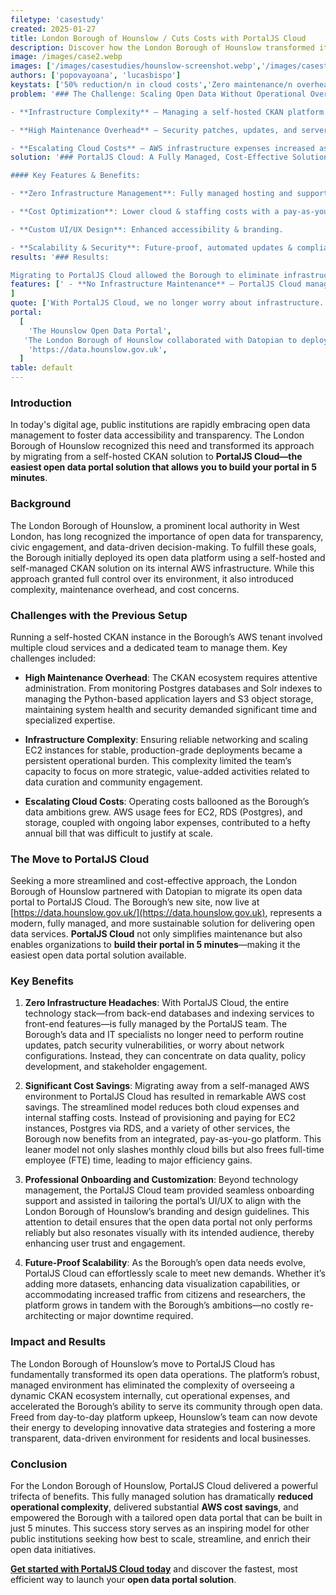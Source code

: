 ```yaml
---
filetype: 'casestudy'
created: 2025-01-27
title: London Borough of Hounslow / Cuts Costs with PortalJS Cloud
description: Discover how the London Borough of Hounslow transformed its open data management by migrating from self-hosted CKAN to PortalJS Cloud. Learn how to launch your open data portal in 5 minutes, reduce AWS costs, and boost data accessibility and civic engagement.
image: /images/case2.webp
images: ['/images/casestudies/hounslow-screenshot.webp','/images/casestudies/hounslow-search.webp','/images/casestudies/hounslow-dataset.webp','/images/casestudies/hounslow-groups.webp',]
authors: ['popovayoana', 'lucasbispo']
keystats: ['50% reduction/n in cloud costs','Zero maintenance/n overhead','Enhanced UI/UX/n & accessibility']
problem: '### The Challenge: Scaling Open Data Without Operational Overhead

- **Infrastructure Complexity** – Managing a self-hosted CKAN platform on AWS required significant resources and expertise.

- **High Maintenance Overhead** – Security patches, updates, and server management were consuming valuable IT bandwidth.

- **Escalating Cloud Costs** – AWS infrastructure expenses increased as data demands grew, making cost control a challenge.'
solution: '### PortalJS Cloud: A Fully Managed, Cost-Effective Solution

#### Key Features & Benefits:

- **Zero Infrastructure Management**: Fully managed hosting and support.

- **Cost Optimization**: Lower cloud & staffing costs with a pay-as-you-go model.

- **Custom UI/UX Design**: Enhanced accessibility & branding.

- **Scalability & Security**: Future-proof, automated updates & compliance.'
results: '### Results:

Migrating to PortalJS Cloud allowed the Borough to eliminate infrastructure maintenance, cut costs, and allocate resources more effectively. The open data portal remains accessible, reliable, and cost-efficient without requiring ongoing technical oversight.'
features: [' - **No Infrastructure Maintenance** – PortalJS Cloud manages updates, security, and hosting.', 'server', ' - **Cost Optimization** – Pay-as-you-go model reduces cloud and staffing expenses.', 'ewallet', ' - **Seamless Scaling** – Adapts automatically to increasing data demands.', 'expand',' - **Improved UI/UX** – Faster load times, modern design, and better navigation.' , 'browser'
]
quote: ['With PortalJS Cloud, we no longer worry about infrastructure. We’ve cut costs and improved our platform’s usability for citizens and researchers alike.', '/images/casestudies/hounslow-logo.webp', 'London Borough of Hounslow' ]
portal:
  [
    'The Hounslow Open Data Portal',
   'The London Borough of Hounslow collaborated with Datopian to deploy a fully managed data portal leveraging the capabilities of PortalJS Cloud.',
    'https://data.hounslow.gov.uk',
  ]
table: default
---
```


### Introduction

In today's digital age, public institutions are rapidly embracing open data management to foster data accessibility and transparency. The London Borough of Hounslow recognized this need and transformed its approach by migrating from a self-hosted CKAN solution to **PortalJS Cloud—the easiest open data portal solution that allows you to build your portal in 5 minutes**.

### Background

The London Borough of Hounslow, a prominent local authority in West London, has long recognized the importance of open data for transparency, civic engagement, and data-driven decision-making. To fulfill these goals, the Borough initially deployed its open data platform using a self-hosted and self-managed CKAN solution on its internal AWS infrastructure. While this approach granted full control over its environment, it also introduced complexity, maintenance overhead, and cost concerns.

### Challenges with the Previous Setup

Running a self-hosted CKAN instance in the Borough’s AWS tenant involved multiple cloud services and a dedicated team to manage them. Key challenges included:

- **High Maintenance Overhead**: The CKAN ecosystem requires attentive administration. From monitoring Postgres databases and Solr indexes to managing the Python-based application layers and S3 object storage, maintaining system health and security demanded significant time and specialized expertise.

- **Infrastructure Complexity**: Ensuring reliable networking and scaling EC2 instances for stable, production-grade deployments became a persistent operational burden. This complexity limited the team’s capacity to focus on more strategic, value-added activities related to data curation and community engagement.

- **Escalating Cloud Costs**: Operating costs ballooned as the Borough’s data ambitions grew. AWS usage fees for EC2, RDS (Postgres), and storage, coupled with ongoing labor expenses, contributed to a hefty annual bill that was difficult to justify at scale.

### The Move to PortalJS Cloud

Seeking a more streamlined and cost-effective approach, the London Borough of Hounslow partnered with Datopian to migrate its open data portal to PortalJS Cloud. The Borough’s new site, now live at [https://data.hounslow.gov.uk/](https://data.hounslow.gov.uk), represents a modern, fully managed, and more sustainable solution for delivering open data services. **PortalJS Cloud** not only simplifies maintenance but also enables organizations to **build their portal in 5 minutes**—making it the easiest open data portal solution available.

### Key Benefits

1. **Zero Infrastructure Headaches**:
   With PortalJS Cloud, the entire technology stack—from back-end databases and indexing services to front-end features—is fully managed by the PortalJS team. The Borough’s data and IT specialists no longer need to perform routine updates, patch security vulnerabilities, or worry about network configurations. Instead, they can concentrate on data quality, policy development, and stakeholder engagement.

2. **Significant Cost Savings**:
   Migrating away from a self-managed AWS environment to PortalJS Cloud has resulted in remarkable AWS cost savings. The streamlined model reduces both cloud expenses and internal staffing costs. Instead of provisioning and paying for EC2 instances, Postgres via RDS, and a variety of other services, the Borough now benefits from an integrated, pay-as-you-go platform. This leaner model not only slashes monthly cloud bills but also frees full-time employee (FTE) time, leading to major efficiency gains.


3. **Professional Onboarding and Customization**:
   Beyond technology management, the PortalJS Cloud team provided seamless onboarding support and assisted in tailoring the portal’s UI/UX to align with the London Borough of Hounslow’s branding and design guidelines. This attention to detail ensures that the open data portal not only performs reliably but also resonates visually with its intended audience, thereby enhancing user trust and engagement.

4. **Future-Proof Scalability**:
   As the Borough’s open data needs evolve, PortalJS Cloud can effortlessly scale to meet new demands. Whether it’s adding more datasets, enhancing data visualization capabilities, or accommodating increased traffic from citizens and researchers, the platform grows in tandem with the Borough’s ambitions—no costly re-architecting or major downtime required.

### Impact and Results

The London Borough of Hounslow’s move to PortalJS Cloud has fundamentally transformed its open data operations. The platform’s robust, managed environment has eliminated the complexity of overseeing a dynamic CKAN ecosystem internally, cut operational expenses, and accelerated the Borough’s ability to serve its community through open data. Freed from day-to-day platform upkeep, Hounslow’s team can now devote their energy to developing innovative data strategies and fostering a more transparent, data-driven environment for residents and local businesses.

### Conclusion

For the London Borough of Hounslow, PortalJS Cloud delivered a powerful trifecta of benefits. This fully managed solution has dramatically **reduced operational complexity**, delivered substantial **AWS cost savings**, and empowered the Borough with a tailored open data portal that can be built in just 5 minutes. This success story serves as an inspiring model for other public institutions seeking how best to scale, streamline, and enrich their open data initiatives.

**[Get started with PortalJS Cloud today](https://cloud.portaljs.com)** and discover the fastest, most efficient way to launch your **open data portal solution**.